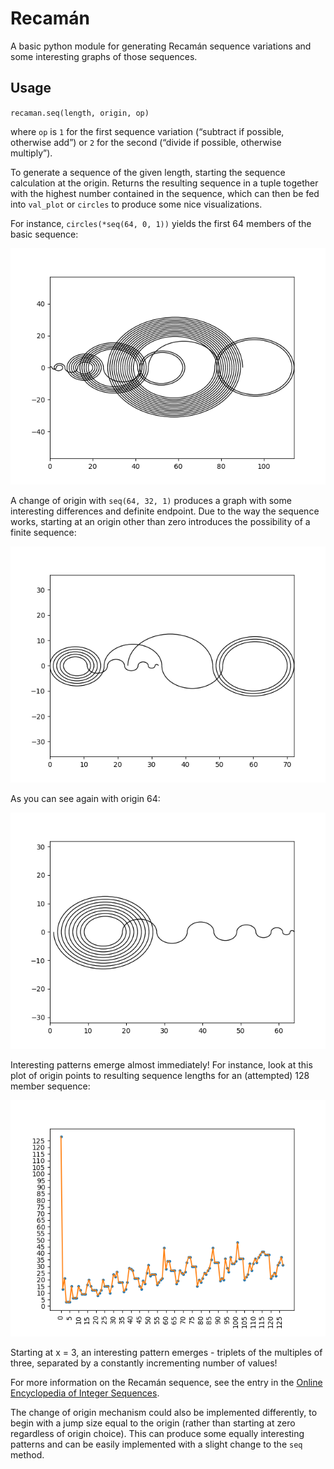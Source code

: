 # Recamán

A basic python module for generating Recamán sequence variations and
some interesting graphs of those sequences.

## Usage

`recaman.seq(length, origin, op)`

where `op` is `1` for the first sequence variation (“subtract if possible, otherwise add”) or `2` for the second (“divide if possible, otherwise multiply”).

To generate a sequence of the given length, starting the sequence calculation at the origin. Returns the resulting sequence in a tuple together with the highest number contained in the sequence, which can then be fed into `val_plot` or `circles` to produce some nice visualizations.

For instance, `circles(*seq(64, 0, 1))` yields the first 64 members of the basic sequence:

![img0](img/64_0.png)

A change of origin with `seq(64, 32, 1)` produces a graph with some interesting differences and definite endpoint. Due to the way the sequence works, starting at an origin other than zero introduces the possibility of a finite sequence:

![img1](img/64_32.png)

As you can see again with origin 64:

![img2](img/64_64.png)

Interesting patterns emerge almost immediately! For instance, look at this plot of origin points to resulting sequence lengths for an (attempted) 128 member sequence:

![img3](img/lengths.png)

Starting at x = 3, an interesting pattern emerges - triplets of the multiples of three, separated by a constantly incrementing number of values!

For more information on the Recamán sequence, see the entry in the [Online Encyclopedia of Integer Sequences](https://oeis.org/wiki/Recam%C3%A1n%27s_sequence).

The change of origin mechanism could also be implemented differently, to begin with a jump size equal to the origin (rather than starting at zero regardless of origin choice). This can produce some equally interesting patterns and can be easily implemented with a slight change to the `seq` method.
